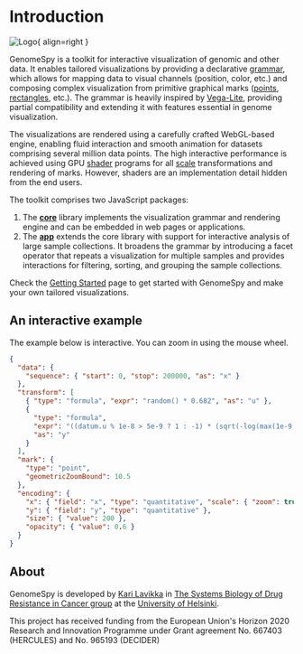 # Introduction

![Logo](../img/do-it-swiftly.svg){ align=right }

GenomeSpy is a toolkit for interactive visualization of genomic and other data.
It enables tailored visualizations by providing a declarative
[grammar](grammar/index.md), which allows for mapping data to visual channels
(position, color, etc.) and composing complex visualization from primitive
graphical marks ([points](grammar/mark/point.md),
[rectangles](grammar/mark/rect.md), etc.). The grammar is heavily inspired by
[Vega-Lite](https://vega.github.io/vega-lite/), providing partial compatibility
and extending it with features essential in genome visualization.

The visualizations are rendered using a carefully crafted WebGL-based engine,
enabling fluid interaction and smooth animation for datasets comprising several
million data points. The high interactive performance is achieved using GPU
[shader](https://en.wikipedia.org/wiki/Shader) programs for all
[scale](grammar/scale.md) transformations and rendering of marks. However,
shaders are an implementation detail hidden from the end users.

The toolkit comprises two JavaScript packages:

1. The [**core**](grammar/index.md) library implements the visualization grammar
   and rendering engine and can be embedded in web pages or applications.
2. The [**app**](sample-collections/index.md) extends the core library with support
   for interactive analysis
   of large sample collections. It broadens the grammar by introducing a facet
   operator that repeats a visualization for multiple samples and provides
   interactions for filtering, sorting, and grouping the sample collections.

Check the [Getting Started](getting-started.md) page to get started with
GenomeSpy and make your own tailored visualizations.

## An interactive example

The example below is interactive. You can zoom in using the mouse wheel.

<div><genome-spy-doc-embed>

```json
{
  "data": {
    "sequence": { "start": 0, "stop": 200000, "as": "x" }
  },
  "transform": [
    { "type": "formula", "expr": "random() * 0.682", "as": "u" },
    {
      "type": "formula",
      "expr": "((datum.u % 1e-8 > 5e-9 ? 1 : -1) * (sqrt(-log(max(1e-9, datum.u))) - 0.618)) * 1.618 + sin(datum.x / 10000)",
      "as": "y"
    }
  ],
  "mark": {
    "type": "point",
    "geometricZoomBound": 10.5
  },
  "encoding": {
    "x": { "field": "x", "type": "quantitative", "scale": { "zoom": true } },
    "y": { "field": "y", "type": "quantitative" },
    "size": { "value": 200 },
    "opacity": { "value": 0.6 }
  }
}
```

</genome-spy-doc-embed></div>

## About

GenomeSpy is developed by [Kari Lavikka](https://twitter.com/KariLavikka) in
[The Systems Biology of Drug Resistance in Cancer
group](https://www.helsinki.fi/en/researchgroups/systems-biology-of-drug-resistance-in-cancer)
at the [University of Helsinki](https://helsinki.fi/).

This project has received funding from the European Union's Horizon 2020
Research and Innovation Programme under Grant agreement No. 667403 (HERCULES)
and No. 965193 (DECIDER)
